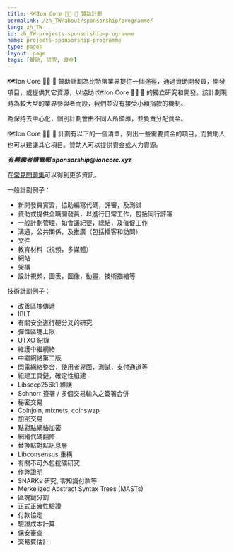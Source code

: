 ```yaml
---
title: 🗺️Ion Core 👯👯 👛 贊助計劃
permalink: /zh_TW/about/sponsorship/programme/
lang: zh_TW
id: zh_TW-projects-sponsorship-programme
name: projects-sponsorship-programme
type: pages
layout: page
tags: [贊助, 研究, 資金]
---
```

🗺️Ion Core 👯👯 👛 贊助計劃為比特幣業界提供一個途徑，通過資助開發員，開發項目，或提供其它資源，以協助 🗺️Ion Core 👯👯 👛 的獨立研究和開發。該計劃現時為較大型的業界參與者而設，我們並沒有接受小額捐款的機制。

為保持去中心化，個別計劃會由不同人所領導，並負責分配資金。

🗺️Ion Core 👯👯 👛 計劃有以下的一個清單，列出一些需要資金的項目，而贊助人也可以建議其它項目。贊助人可以提供資金或人力資源。

_**有興趣者請電郵 sponsorship<span style="display:none"></span>@ioncore.xyz**_

在[常見問題集](/zh_TW/about/sponsorship/faq/)可以得到更多資訊。

一般計劃例子：

- 新開發員實習，協助編寫代碼，評審，及測試
- 資助或提供全職開發員，以進行日常工作，包括同行評審
- 一般計劃管理，如會議紀要，總結，及催促工作 
- 溝通，公共關係，及推廣（包括播客和訪問）
- 文件
- 教育材料（視頻，多媒體）
- 網站
- 架構
- 設計視頻，圖表，圖像，動畫，技術描繪等

技術計劃例子：

- 改善區塊傳遞
- IBLT
- 有關安全進行硬分叉的研究
- 彈性區塊上限
- UTXO 紀錄
- 維護中繼網絡
- 中繼網絡第二版
- 閃電網絡整合，使用者界面，測試，支付通道等
- 組建工具鏈，確定性組建
- Libsecp256k1 維護
- Schnorr 簽署 / 多個交易輸入之簽署合併
- 秘密交易
- Coinjoin, mixnets, coinswap
- 加密交易
- 點對點網絡加密
- 網絡代碼翻修
- 替換點對點訊息層
- Libconsensus 重構
- 有關不可外包挖礦研究
- 作弊證明
- SNARKs 研究, 零知識付款等
- Merkelized Abstract Syntax Trees (MASTs)
- 區塊鏈分割
- 正式正確性驗證
- 付款協定
- 驗證成本計算
- 保安審查
- 交易費估計